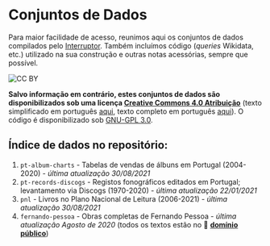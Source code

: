 # Conjuntos de Dados

Para maior facilidade de acesso, reunimos aqui os conjuntos de dados compilados pelo [Interruptor](https://interruptor.pt/). Também incluímos código (_queries_ Wikidata, etc.) utilizado na sua construção e outras notas acessórias, sempre que possível.

![CC BY](https://i.creativecommons.org/l/by/4.0/88x31.png)

**Salvo informação em contrário, estes conjuntos de dados são disponibilizados sob uma licença [Creative Commons 4.0 Atribuição](LICENSE.txt)** (texto simplificado em português [aqui](https://creativecommons.org/licenses/by/4.0/deed.pt), texto completo em português [aqui](https://creativecommons.org/licenses/by/4.0/legalcode.pt<>)). O código é disponibilizado sob [GNU-GPL 3.0](http://licencas.softwarelivre.org/gpl-3.0.pt-br.html).

## Índice de dados no repositório:

1. `pt-album-charts` - Tabelas de vendas de álbuns em Portugal (2004-2020) - _última atualização 30/08/2021_
2. `pt-records-discogs` - Registos fonográficos editados em Portugal; levantamento via Discogs (1970-2020) - _última atualização 22/01/2021_
3. `pnl` - Livros no Plano Nacional de Leitura (2006-2021) - _última atualização 30/08/2021_
4. `fernando-pessoa` - Obras completas de Fernando Pessoa - _última atualização Agosto de 2020_ (todos os textos estão no 🅮 **[domínio público](https://creativecommons.org/publicdomain/mark/1.0/deed.pt)**) 

